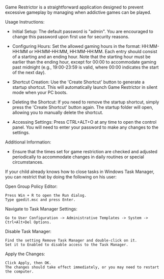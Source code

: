 Game Restrictor is a straightforward application designed to prevent excessive gameplay by managing when addictive games can be played.

Usage Instructions:

- Initial Setup: The default password is "admin". You are encouraged to change this password upon first use for security reasons.

- Configuring Hours: Set the allowed gaming hours in the format: HH:MM-HH:MM or HH:MM-HH:MM, HH:MM-HH:MM. Each entry should consist of a starting and an ending hour. Note that the starting hour must be earlier than the ending hour, except for 00:00 to accommodate gaming past midnight (e.g., 19:00-23:59 is valid, where 00:00 indicates the start of the next day).

- Shortcut Creation: Use the 'Create Shortcut' button to generate a startup shortcut. This will automatically launch Game Restrictor in silent mode when your PC boots.

- Deleting the Shortcut: If you need to remove the startup shortcut, simply press the 'Create Shortcut' button again. The startup folder will open, allowing you to manually delete the shortcut.

- Accessing Settings: Press CTRL+ALT+O at any time to open the control panel. You will need to enter your password to make any changes to the settings.

Additional Information:

- Ensure that the times set for game restriction are checked and adjusted periodically to accommodate changes in daily routines or special circumstances.

If your child already knows how to close tasks in Windows Task Manager, you can restrict that by doing the following on his user:

Open Group Policy Editor:

    Press Win + R to open the Run dialog.
    Type gpedit.msc and press Enter.

Navigate to Task Manager Settings:

    Go to User Configuration -> Administrative Templates -> System -> Ctrl+Alt+Del Options.

Disable Task Manager:

    Find the setting Remove Task Manager and double-click on it.
    Set it to Enabled to disable access to the Task Manager.

Apply the Changes:

    Click Apply, then OK.
    The changes should take effect immediately, or you may need to restart the computer.
